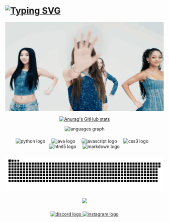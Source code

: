 <h1>
    <a href="https://git.io/typing-svg"><img src="https://readme-typing-svg.herokuapp.com?font=Consolas&weight=700&duration=3000&pause=150&color=F72EEB&width=435&lines=Hi+there!+I'm+Timon+Reinmann.+👋;Touch%2C+touch%2C+touch%2C+touch%2C+touch+🤙;Tought+about+you+way+too+❓;much%2C+much%2C+much%2C+much%2C+much+😶‍🌫️;Over+overthinking+🤯;us%2C+us%2C+us%2C+us%2C+us+💏" alt="Typing SVG" /></a>
</h1>
<div align="center">

  ![](https://github.com/timon-reinmann/timon-reinmann/blob/main/tenor.gif)

</div>
<div align="center">
    
  [![Anurag's GitHub stats](https://github-readme-stats.vercel.app/api?username=anuraghazra)](https://github.com/anuraghazra/github-readme-stats)
  
  <img src="https://github-readme-stats.vercel.app/api/top-langs?username=timon-reinmann&locale=en&hide_title=false&layout=compact&card_width=320&langs_count=5&theme=dracula&hide_border=false&order=2" height="150" alt="languages graph"  />
</div>

###

<div align="center">
  <img src="https://cdn.jsdelivr.net/gh/devicons/devicon/icons/python/python-original.svg" height="40" alt="python logo"  />
  <img width="12" />
  <img src="https://cdn.jsdelivr.net/gh/devicons/devicon/icons/java/java-original.svg" height="40" alt="java logo"  />
  <img width="12" />
  <img src="https://cdn.jsdelivr.net/gh/devicons/devicon/icons/javascript/javascript-original.svg" height="40" alt="javascript logo"  />
  <img width="12" />
  <img src="https://cdn.jsdelivr.net/gh/devicons/devicon/icons/css3/css3-original.svg" height="40" alt="css3 logo"  />
  <img width="12" />
  <img src="https://cdn.jsdelivr.net/gh/devicons/devicon/icons/html5/html5-original.svg" height="40" alt="html5 logo"  />
  <img width="12" />
  <img src="https://cdn.jsdelivr.net/gh/devicons/devicon/icons/markdown/markdown-original.svg" height="40" alt="markdown logo"  />
</div>

###

<img align="center" src="https://raw.githubusercontent.com/timon-reinmann/timon-reinmann/refs/heads/output/github-contribution-grid-snake-dark.svg" alt="Snake animation" />

###

<div align="center">
  <img src="https://profile-counter.glitch.me/timon-reinmann/count.svg?"  />
</div>

###

<div align="center">
  <a href="https://discord.com/users/1244370800123969657" target="_blank">
    <img src="https://raw.githubusercontent.com/maurodesouza/profile-readme-generator/master/src/assets/icons/social/discord/default.svg" width="30" height="20" alt="discord logo"  />
  </a>
  <a href="https://www.instagram.com/timon_rein08/" target="_blank">
    <img src="https://raw.githubusercontent.com/maurodesouza/profile-readme-generator/master/src/assets/icons/social/instagram/default.svg" width="30" height="20" alt="instagram logo"  />
  </a>
</div>

###
